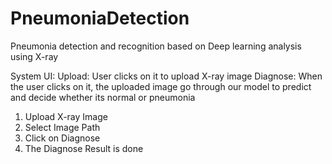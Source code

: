 # PneumoniaDetection
Pneumonia detection and recognition based on Deep learning analysis using X-ray

System UI:
Upload: User clicks on it to upload X-ray image
Diagnose: When the user clicks on it, the uploaded image go through our model to predict and decide whether its normal or pneumonia

1. Upload X-ray Image 
2. Select Image Path
3. Click on Diagnose
4. The Diagnose Result is done
